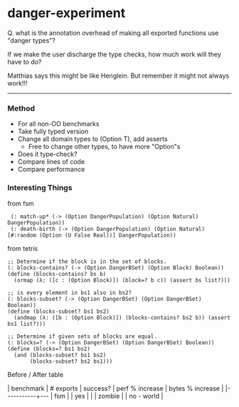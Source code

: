danger-experiment
===

Q. what is the annotation overhead of making all exported functions use
   "danger types"?

   If we make the user discharge the type checks, how much work will they have to do?

Matthias says this might be like Henglein.
But remember it might not always work!!!

- - -


### Method

- For all non-OO benchmarks
- Take fully typed version
- Change all domain types to (Option T), add asserts
  - Free to change other types, to have more "Option"s
- Does it type-check?
- Compare lines of code
- Compare performance

### Interesting Things

from fsm
```
 (: match-up* (-> (Option DangerPopulation) (Option Natural) DangerPopulation))
 (: death-birth (-> (Option DangerPopulation) (Option Natural) [#:random (Option (U False Real))] DangerPopulation))
```

from tetris
```
;; Determine if the block is in the set of blocks.
(: blocks-contains? (-> (Option DangerBSet) (Option Block) Boolean))
(define (blocks-contains? bs b)
  (ormap (λ: ([c : (Option Block)]) (block=? b c)) (assert bs list?)))

;; is every element in bs1 also in bs2?
(: blocks-subset? (-> (Option DangerBSet) (Option DangerBSet) Boolean))
(define (blocks-subset? bs1 bs2)
  (andmap (λ: ([b : (Option Block)]) (blocks-contains? bs2 b)) (assert bs1 list?)))

;; Determine if given sets of blocks are equal.
(: blocks=? (-> (Option DangerBSet) (Option DangerBSet) Boolean))
(define (blocks=? bs1 bs2)
  (and (blocks-subset? bs1 bs2)
       (blocks-subset? bs2 bs1)))
```


Before / After table

| benchmark | # exports | success? | perf % increase | bytes % increase |
|-----------+---
| fsm       |           | yes | 
| 
| zombie    |           | no - world | 
